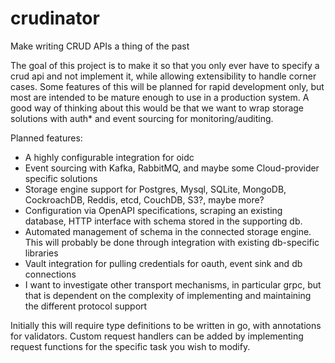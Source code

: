 # crudinator
Make writing CRUD APIs a thing of the past

The goal of this project is to make it so that you only ever have to specify a crud api and not implement it, while allowing extensibility to handle corner cases. Some features of this will be planned for rapid development only, but most are intended to be mature enough to use in a production system. A good way of thinking about this would be that we want to wrap storage solutions with auth* and event sourcing for monitoring/auditing.

Planned features:
 - A highly configurable integration for oidc
 - Event sourcing with Kafka, RabbitMQ, and maybe some Cloud-provider specific solutions
 - Storage engine support for Postgres, Mysql, SQLite, MongoDB, CockroachDB, Reddis, etcd, CouchDB, S3?, maybe more?
 - Configuration via OpenAPI specifications, scraping an existing database, HTTP interface with schema stored in the supporting db.
 - Automated management of schema in the connected storage engine. This will probably be done through integration with existing db-specific libraries
 - Vault integration for pulling credentials for oauth, event sink and db connections
 - I want to investigate other transport mechanisms, in particular grpc, but that is dependent on the complexity of implementing and maintaining the different protocol support

Initially this will require type definitions to be written in go, with annotations for validators. Custom request handlers can be added by implementing request functions for the specific task you wish to modify. 